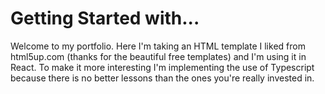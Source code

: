 # Getting Started with...

Welcome to my portfolio. Here I'm taking an HTML template I liked from html5up.com (thanks for the beautiful free templates) and I'm using it in React. To make it more interesting I'm implementing the use of Typescript because there is no better lessons than the ones you're really invested in.

